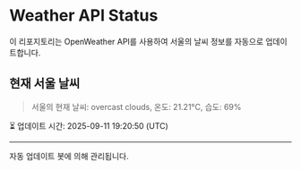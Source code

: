 
# Weather API Status

이 리포지토리는 OpenWeather API를 사용하여 서울의 날씨 정보를 자동으로 업데이트합니다.

## 현재 서울 날씨
> 서울의 현재 날씨: overcast clouds, 온도: 21.21°C, 습도: 69%

⏳ 업데이트 시간: 2025-09-11 19:20:50 (UTC)

---
자동 업데이트 봇에 의해 관리됩니다.
